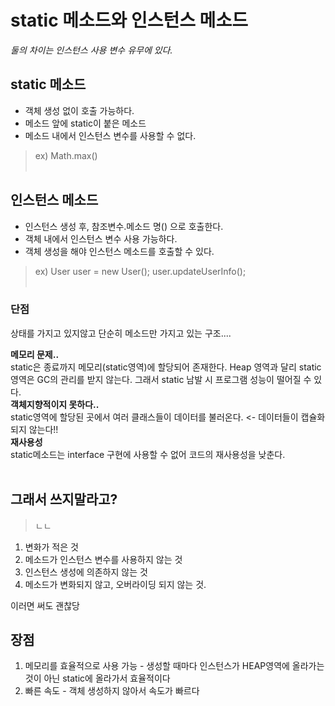 # static 메소드와 인스턴스 메소드

*둘의 차이는 인스턴스 사용 변수 유무에 있다.*

## static 메소드
- 객체 생성 없이 호출 가능하다.
- 메소드 앞에 static이 붙은 메소드
- 메소드 내에서 인스턴스 변수를 사용할 수 없다.
> ex) Math.max()
<br/></br>
## 인스턴스 메소드
- 인스턴스 생성 후, 참조변수.메소드 명() 으로 호출한다.
- 객체 내에서 인스턴스 변수 사용 가능하다.
- 객체 생성을 해야 인스턴스 메소드를 호출할 수 있다.
> ex) User user = new User(); user.updateUserInfo();
<br/></br>
### 단점
상태를 가지고 있지않고 단순히 메소드만 가지고 있는 구조....<br/>

**메모리 문제..**<br/>
 static은 종료까지 메모리(static영역)에 할당되어 존재한다. Heap 영역과 달리 static영역은 GC의 관리를 받지 않는다. 그래서 static 남발 시 프로그램 성능이 떨어질 수 있다.<br/>
**객체지향적이지 못하다..**<br/>
 static영역에 할당된 곳에서 여러 클래스들이 데이터를 불러온다. <- 데이터들이 캡슐화되지 않는다!!<br/>
**재사용성**<br/>
 static메소드는 interface 구현에 사용할 수 없어 코드의 재사용성을 낮춘다.
<br/></br>
## 그래서 쓰지말라고?
> ㄴㄴ

1. 변화가 적은 것
2. 메소드가 인스턴스 변수를 사용하지 않는 것
3. 인스턴스 생성에 의존하지 않는 것
4. 메소드가 변화되지 않고, 오버라이딩 되지 않는 것.

이러면 써도 괜찮당

## 장점
1. 메모리를 효율적으로 사용 가능 - 생성할 때마다 인스턴스가 HEAP영역에 올라가는 것이 아닌 static에 올라가서 효율적이다
2. 빠른 속도 - 객체 생성하지 않아서 속도가 빠르다

<br/></br>
